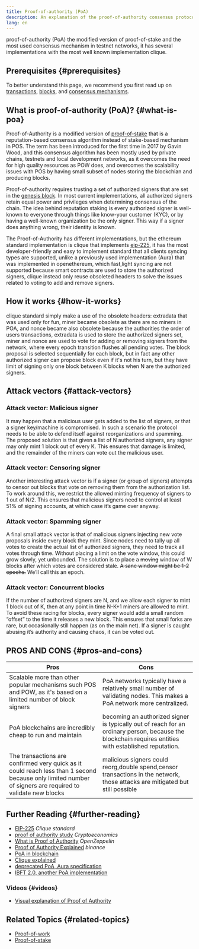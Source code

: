 ```yaml
---
title: Proof-of-authority (PoA)
description: An explanation of the proof-of-authority consensus protocol and its role in blockchain ecosystem.
lang: en
---
```


proof-of-authority (PoA) the modified version of proof-of-stake and the most used consensus mechanism in testnet networks, it has several implementations with the most well known implementation clique.

## Prerequisites {#prerequisites}

To better understand this page, we recommend you first read up on [transactions](/developers/docs/transactions/), [blocks](/developers/docs/blocks/), and [consensus mechanisms](/developers/docs/consensus-mechanisms/).

## What is proof-of-authority (PoA)? {#what-is-poa}

Proof-of-Authority is a modified version of [proof-of-stake](/developers/docs/consensus-mechanisms/pos/) that is a reputation-based consensus algorithm instead of stake-based mechanism in POS. The term has been introduced for the first time in 2017 by Gavin Wood, and this consensus algorithm has been mostly used by private chains, testnets and local development networks, as it overcomes the need for high quality resources as POW does, and overcomes the scalability issues with POS by having small subset of nodes storing the blockchian and producing blocks.

Proof-of-authority requires trusting a set of authorized signers that are set in the [genesis block](/glossary/#genesis-block). In most current implementations, all authorized signers retain equal power and privileges when determining consensus of the chain. The idea behind reputation staking is every authorized signer is well-known to everyone through things like know-your customer (KYC), or by having a well-known organization be the only signer. This way if a signer does anything wrong, their identity is known.

The Proof-of-Authority has different implementations, but the ethereum standard implementation is clique that implements [eip-225](https://eips.ethereum.org/EIPS/eip-225), it has the most developer-friendly and easy to implement standard that all clients syncing types are supported, unlike a previously used implementation (Aura) that was implemented in openethereum, which fast,light syncing are not supported because smart contracts are used to store the authorized signers, clique instead only reuse obsoleted headers to solve the issues related to voting to add and remove signers.

## How it works {#how-it-works}

clique standard simply make a use of the obsolete headers: extradata that was used only for fun, miner became obsolete as there are no miners in POA, and nonce became also obsolete because the authorities the order of users transactions, extradata is used to store the authorized signers set, miner and nonce are used to vote for adding or removing signers from the network, where every epoch transition flushes all pending votes. The block proposal is selected sequentially for each block, but in fact any other authorized signer can propose block even if it's not his turn, but they have limit of signing only one block between K blocks when N are the authorized signers.

## Attack vectors {#attack-vectors}

### Attack vector: Malicious signer

It may happen that a malicious user gets added to the list of signers, or that a signer key/machine is compromised. In such a scenario the protocol needs to be able to defend itself against reorganizations and spamming. The proposed solution is that given a list of N authorized signers, any signer may only mint 1 block out of every K. This ensures that damage is limited, and the remainder of the miners can vote out the malicious user.

### Attack vector: Censoring signer

Another interesting attack vector is if a signer (or group of signers) attempts to censor out blocks that vote on removing them from the authorization list. To work around this, we restrict the allowed minting frequency of signers to 1 out of N/2. This ensures that malicious signers need to control at least 51% of signing accounts, at which case it’s game over anyway.

### Attack vector: Spamming signer

A final small attack vector is that of malicious signers injecting new vote proposals inside every block they mint. Since nodes need to tally up all votes to create the actual list of authorized signers, they need to track all votes through time. Without placing a limit on the vote window, this could grow slowly, yet unbounded. The solution is to place a ~~moving~~ window of W blocks after which votes are considered stale. ~~A sane window might be 1-2 epochs.~~ We’ll call this an epoch.

### Attack vector: Concurrent blocks

If the number of authorized signers are N, and we allow each signer to mint 1 block out of K, then at any point in time N-K+1 miners are allowed to mint. To avoid these racing for blocks, every signer would add a small random “offset” to the time it releases a new block. This ensures that small forks are rare, but occasionally still happen (as on the main net). If a signer is caught abusing it’s authority and causing chaos, it can be voted out.

## PROS AND CONS {#pros-and-cons}

| Pros                                                                                                                                                      | Cons                                                                                                                                                  |
| --------------------------------------------------------------------------------------------------------------------------------------------------------- | ----------------------------------------------------------------------------------------------------------------------------------------------------- |
| Scalable more than other popular mechanisms such POS and POW, as it's based on a limited number of block signers                                          | PoA networks typically have a relatively small number of validating nodes. This makes a PoA network more centralized.                                 |
| PoA blockchains are incredibly cheap to run and maintain                                                                                                  | becoming an authorized signer is typically out of reach for an ordinary person, because the blockchain requires entities with established reputation. |
| The transactions are confirmed very quick as it could reach less than 1 second because only limited number of signers are required to validate new blocks | malicious signers could reorg,double spend,censor transactions in the network, those attacks are mitigated but still possible                         |

## Further Reading {#further-reading}

- [EIP-225](https://eips.ethereum.org/EIPS/eip-225) _Clique standard_
- [proof of authority study](https://github.com/cryptoeconomics-study/website/blob/master/docs/sync/2.4-lecture.md) _Cryptoeconomics_
- [What is Proof of Authority](https://forum.openzeppelin.com/t/proof-of-authority/3577) _OpenZeppelin_
- [Proof of Authority Explained](https://academy.binance.com/en/articles/proof-of-authority-explained) _binance_
- [PoA in blockchain](https://medium.com/techskill-brew/proof-of-authority-or-poa-in-blockchain-part-11-blockchain-series-be15b3321cba)
- [Clique explained](https://medium.com/@Destiner/clique-cross-client-proof-of-authority-algorithm-for-ethereum-8b2a135201d)
- [deprecated PoA, Aura specification](https://openethereum.github.io/Chain-specification)
- [IBFT 2.0, another PoA implementation](https://besu.hyperledger.org/stable/private-networks/concepts/poa)

### Videos {#videos}

- [Visual explanation of Proof of Authority](https://youtu.be/Mj10HSEM5_8)

## Related Topics {#related-topics}

- [Proof-of-work](/developers/docs/consensus-mechanisms/pow/)
- [Proof-of-stake](/developers/docs/consensus-mechanisms/pos/)
